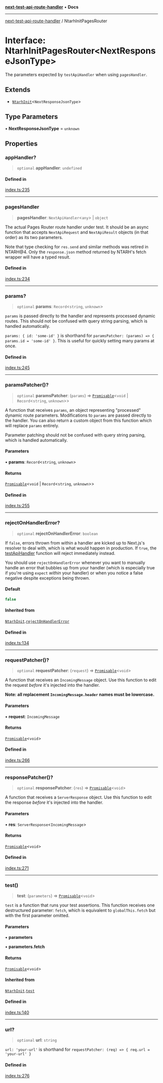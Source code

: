 [**next-test-api-route-handler**](../README.md) • **Docs**

***

[next-test-api-route-handler](../README.md) / NtarhInitPagesRouter

# Interface: NtarhInitPagesRouter\<NextResponseJsonType\>

The parameters expected by `testApiHandler` when using `pagesHandler`.

## Extends

- [`NtarhInit`](NtarhInit.md)\<`NextResponseJsonType`\>

## Type Parameters

• **NextResponseJsonType** = `unknown`

## Properties

### appHandler?

> `optional` **appHandler**: `undefined`

#### Defined in

[index.ts:235](https://github.com/Xunnamius/next-test-api-route-handler/blob/a461e8108624c221c70702d1068092a640a5bae5/src/index.ts#L235)

***

### pagesHandler

> **pagesHandler**: `NextApiHandler`\<`any`\> \| `object`

The actual Pages Router route handler under test. It should be an async
function that accepts `NextApiRequest` and `NextApiResult` objects (in
that order) as its two parameters.

Note that type checking for `res.send` and similar methods was retired in
NTARH@4. Only the `response.json` method returned by NTARH's fetch wrapper
will have a typed result.

#### Defined in

[index.ts:234](https://github.com/Xunnamius/next-test-api-route-handler/blob/a461e8108624c221c70702d1068092a640a5bae5/src/index.ts#L234)

***

### params?

> `optional` **params**: `Record`\<`string`, `unknown`\>

`params` is passed directly to the handler and represents processed dynamic
routes. This should not be confused with query string parsing, which is
handled automatically.

`params: { id: 'some-id' }` is shorthand for `paramsPatcher: (params) => {
params.id = 'some-id' }`. This is useful for quickly setting many params at
once.

#### Defined in

[index.ts:245](https://github.com/Xunnamius/next-test-api-route-handler/blob/a461e8108624c221c70702d1068092a640a5bae5/src/index.ts#L245)

***

### paramsPatcher()?

> `optional` **paramsPatcher**: (`params`) => [`Promisable`](../type-aliases/Promisable.md)\<`void` \| `Record`\<`string`, `unknown`\>\>

A function that receives `params`, an object representing "processed"
dynamic route parameters. Modifications to `params` are passed directly to
the handler. You can also return a custom object from this function which
will replace `params` entirely.

Parameter patching should not be confused with query string parsing, which
is handled automatically.

#### Parameters

• **params**: `Record`\<`string`, `unknown`\>

#### Returns

[`Promisable`](../type-aliases/Promisable.md)\<`void` \| `Record`\<`string`, `unknown`\>\>

#### Defined in

[index.ts:255](https://github.com/Xunnamius/next-test-api-route-handler/blob/a461e8108624c221c70702d1068092a640a5bae5/src/index.ts#L255)

***

### rejectOnHandlerError?

> `optional` **rejectOnHandlerError**: `boolean`

If `false`, errors thrown from within a handler are kicked up to Next.js's
resolver to deal with, which is what would happen in production. If `true`,
the [testApiHandler](../functions/testApiHandler.md) function will reject immediately instead.

You should use `rejectOnHandlerError` whenever you want to manually handle
an error that bubbles up from your handler (which is especially true if
you're using `expect` _within_ your handler) or when you notice a false
negative despite exceptions being thrown.

#### Default

```ts
false
```

#### Inherited from

[`NtarhInit`](NtarhInit.md).[`rejectOnHandlerError`](NtarhInit.md#rejectonhandlererror)

#### Defined in

[index.ts:134](https://github.com/Xunnamius/next-test-api-route-handler/blob/a461e8108624c221c70702d1068092a640a5bae5/src/index.ts#L134)

***

### requestPatcher()?

> `optional` **requestPatcher**: (`request`) => [`Promisable`](../type-aliases/Promisable.md)\<`void`\>

A function that receives an `IncomingMessage` object. Use this function
to edit the request _before_ it's injected into the handler.

**Note: all replacement `IncomingMessage.header` names must be
lowercase.**

#### Parameters

• **request**: `IncomingMessage`

#### Returns

[`Promisable`](../type-aliases/Promisable.md)\<`void`\>

#### Defined in

[index.ts:266](https://github.com/Xunnamius/next-test-api-route-handler/blob/a461e8108624c221c70702d1068092a640a5bae5/src/index.ts#L266)

***

### responsePatcher()?

> `optional` **responsePatcher**: (`res`) => [`Promisable`](../type-aliases/Promisable.md)\<`void`\>

A function that receives a `ServerResponse` object. Use this function
to edit the response _before_ it's injected into the handler.

#### Parameters

• **res**: `ServerResponse`\<`IncomingMessage`\>

#### Returns

[`Promisable`](../type-aliases/Promisable.md)\<`void`\>

#### Defined in

[index.ts:271](https://github.com/Xunnamius/next-test-api-route-handler/blob/a461e8108624c221c70702d1068092a640a5bae5/src/index.ts#L271)

***

### test()

> **test**: (`parameters`) => [`Promisable`](../type-aliases/Promisable.md)\<`void`\>

`test` is a function that runs your test assertions. This function receives
one destructured parameter: `fetch`, which is equivalent to
`globalThis.fetch` but with the first parameter omitted.

#### Parameters

• **parameters**

• **parameters.fetch**

#### Returns

[`Promisable`](../type-aliases/Promisable.md)\<`void`\>

#### Inherited from

[`NtarhInit`](NtarhInit.md).[`test`](NtarhInit.md#test)

#### Defined in

[index.ts:140](https://github.com/Xunnamius/next-test-api-route-handler/blob/a461e8108624c221c70702d1068092a640a5bae5/src/index.ts#L140)

***

### url?

> `optional` **url**: `string`

`url: 'your-url'` is shorthand for `requestPatcher: (req) => { req.url =
'your-url' }`

#### Defined in

[index.ts:276](https://github.com/Xunnamius/next-test-api-route-handler/blob/a461e8108624c221c70702d1068092a640a5bae5/src/index.ts#L276)
